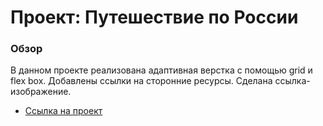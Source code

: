 # Проект: Путешествие по России

### Обзор

В данном проекте реализована адаптивная верстка с помощью grid и flex box. Добавлены ссылки на сторонние ресурсы. Сделана ссылка-изображение.

- [Ссылка на проект](https://alexandravia.github.io/russian-travel/)
